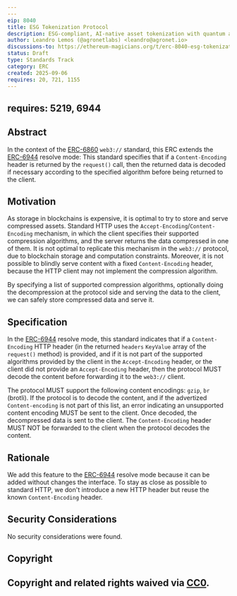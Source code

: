 ```yaml
---
---
eip: 8040
title: ESG Tokenization Protocol
description: ESG-compliant, AI-native asset tokenization with quantum auditability and lifecycle integrity.
author: Leandro Lemos (@agronetlabs) <leandro@agronet.io>
discussions-to: https://ethereum-magicians.org/t/erc-8040-esg-tokenization-protocol/25846
status: Draft
type: Standards Track
category: ERC
created: 2025-09-06
requires: 20, 721, 1155
---
```

requires: 5219, 6944
---

## Abstract

In the context of the [ERC-6860](./eip-6860.md) `web3://` standard, this ERC extends the [ERC-6944](./eip-6944.md) resolve mode: This standard specifies that if a `Content-Encoding` header is returned by the `request()` call, then the returned data is decoded if necessary according to the specified algorithm before being returned to the client.

## Motivation

As storage in blockchains is expensive, it is optimal to try to store and serve compressed assets. Standard HTTP uses the `Accept-Encoding`/`Content-Encoding` mechanism, in which the client specifies their supported compression algorithms, and the server returns the data compressed in one of them. It is not optimal to replicate this mechanism in the `web3://` protocol, due to blockchain storage and computation constraints. Moreover, it is not possible to blindly serve content with a fixed `Content-Encoding` header, because the HTTP client may not implement the compression algorithm.

By specifying a list of supported compression algorithms, optionally doing the decompression at the protocol side and serving the data to the client, we can safely store compressed data and serve it.

## Specification

In the [ERC-6944](./eip-6944.md) resolve mode, this standard indicates that if a ``Content-Encoding`` HTTP header (in the returned `headers` `KeyValue` array of the `request()` method) is provided, and if it is not part of the supported algorithms provided by the client in the ``Accept-Encoding`` header, or the client did not provide an ``Accept-Encoding`` header, then the protocol MUST decode the content before forwarding it to the `web3://` client.

The protocol MUST support the following content encodings: `gzip`, `br` (brotli). If the protocol is to decode the content, and if the advertized ``Content-encoding`` is not part of this list, an error indicating an unsupported content encoding MUST be sent to the client. Once decoded, the decompressed data is sent to the client. The ``Content-Encoding`` header MUST NOT be forwarded to the client when the protocol decodes the content.

## Rationale

We add this feature to the [ERC-6944](./eip-6944.md) resolve mode because it can be added without changes the interface.
To stay as close as possible to standard HTTP, we don't introduce a new HTTP header but reuse the known `Content-Encoding` header.

## Security Considerations

No security considerations were found.

## Copyright

Copyright and related rights waived via [CC0](../LICENSE.md).
---
